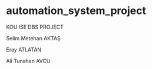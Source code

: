 # automation_system_project
KOU ISE DBS PROJECT

Selim Metehan AKTAŞ

Eray ATLATAN

Ali Tunahan AVCU
